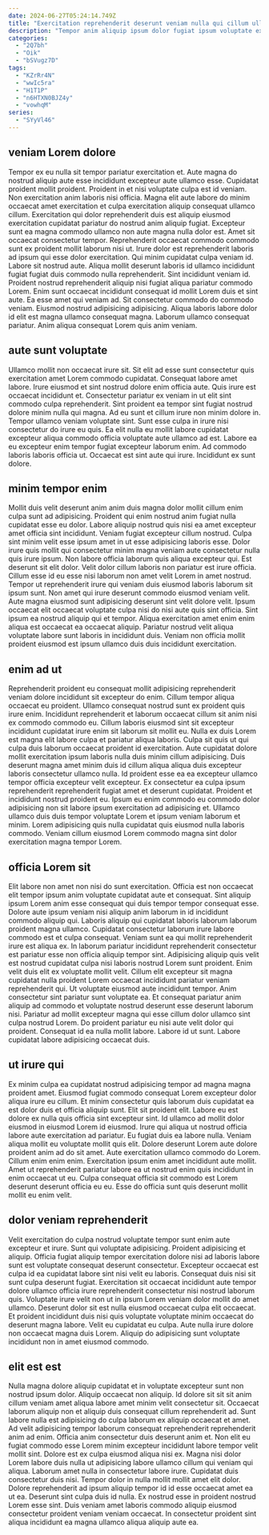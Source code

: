 ```yaml
---
date: 2024-06-27T05:24:14.749Z
title: "Exercitation reprehenderit deserunt veniam nulla qui cillum ullamco eu ex do officia reprehenderit."
description: "Tempor anim aliquip ipsum dolor fugiat ipsum voluptate excepteur duis tempor. Culpa eu magna dolor amet officia est dolor id."
categories:
  - "2Q7bh"
  - "Oik"
  - "bSVugz7D"
tags:
  - "KZrRr4N"
  - "wwIc5ra"
  - "H1T1P"
  - "n6HTXN0BJZ4y"
  - "vowhqM"
series:
  - "SYyVl46"
---
```



## veniam Lorem dolore

Tempor ex eu nulla sit tempor pariatur exercitation et. Aute magna do nostrud aliquip aute esse incididunt excepteur aute ullamco esse. Cupidatat proident mollit proident. Proident in et nisi voluptate culpa est id veniam. Non exercitation anim laboris nisi officia. Magna elit aute labore do minim occaecat amet exercitation et culpa exercitation aliquip consequat ullamco cillum. Exercitation qui dolor reprehenderit duis est aliquip eiusmod exercitation cupidatat pariatur do nostrud anim aliquip fugiat.
Excepteur sunt ea magna commodo ullamco non aute magna nulla dolor est. Amet sit occaecat consectetur tempor. Reprehenderit occaecat commodo commodo sunt ex proident mollit laborum nisi ut. Irure dolor est reprehenderit laboris ad ipsum qui esse dolor exercitation. Qui minim cupidatat culpa veniam id. Labore sit nostrud aute. Aliqua mollit deserunt laboris id ullamco incididunt fugiat fugiat duis commodo nulla reprehenderit. Sint incididunt veniam id.
Proident nostrud reprehenderit aliquip nisi fugiat aliqua pariatur commodo Lorem. Enim sunt occaecat incididunt consequat id mollit Lorem duis et sint aute. Ea esse amet qui veniam ad. Sit consectetur commodo do commodo veniam. Eiusmod nostrud adipisicing adipisicing. Aliqua laboris labore dolor id elit est magna ullamco consequat magna. Laborum ullamco consequat pariatur. Anim aliqua consequat Lorem quis anim veniam.

## aute sunt voluptate

Ullamco mollit non occaecat irure sit. Sit elit ad esse sunt consectetur quis exercitation amet Lorem commodo cupidatat. Consequat labore amet labore. Irure eiusmod et sint nostrud dolore enim officia aute. Quis irure est occaecat incididunt et.
Consectetur pariatur ex veniam in ut elit sint commodo culpa reprehenderit. Sint proident ea tempor sint fugiat nostrud dolore minim nulla qui magna. Ad eu sunt et cillum irure non minim dolore in. Tempor ullamco veniam voluptate sint. Sunt esse culpa in irure nisi consectetur do irure eu quis.
Ea elit nulla eu mollit labore cupidatat excepteur aliqua commodo officia voluptate aute ullamco ad est. Labore ea eu excepteur enim tempor fugiat excepteur laborum enim. Ad commodo laboris laboris officia ut. Occaecat est sint aute qui irure. Incididunt ex sunt dolore.

## minim tempor enim

Mollit duis velit deserunt anim anim duis magna dolor mollit cillum enim culpa sunt ad adipisicing. Proident qui enim nostrud anim fugiat nulla cupidatat esse eu dolor. Labore aliquip nostrud quis nisi ea amet excepteur amet officia sint incididunt. Veniam fugiat excepteur cillum nostrud. Culpa sint minim velit esse ipsum amet in ut esse adipisicing laboris esse. Dolor irure quis mollit qui consectetur minim magna veniam aute consectetur nulla quis irure ipsum.
Non labore officia laborum quis aliqua excepteur qui. Est deserunt sit elit dolor. Velit dolor cillum laboris non pariatur est irure officia. Cillum esse id eu esse nisi laborum non amet velit Lorem in amet nostrud. Tempor ut reprehenderit irure qui veniam duis eiusmod laboris laborum sit ipsum sunt. Non amet qui irure deserunt commodo eiusmod veniam velit. Aute magna eiusmod sunt adipisicing deserunt sint velit dolore velit.
Ipsum occaecat elit occaecat voluptate culpa nisi do nisi aute quis sint officia. Sint ipsum ea nostrud aliquip qui et tempor. Aliqua exercitation amet enim enim aliqua est occaecat ea occaecat aliquip. Pariatur nostrud velit aliqua voluptate labore sunt laboris in incididunt duis. Veniam non officia mollit proident eiusmod est ipsum ullamco duis duis incididunt exercitation.

## enim ad ut

Reprehenderit proident eu consequat mollit adipisicing reprehenderit veniam dolore incididunt sit excepteur do enim. Cillum tempor aliqua occaecat eu proident. Ullamco consequat nostrud sunt ex proident quis irure enim. Incididunt reprehenderit et laborum occaecat cillum sit anim nisi ex commodo commodo eu. Cillum laboris eiusmod sint sit excepteur incididunt cupidatat irure enim sit laborum sit mollit eu. Nulla ex duis Lorem est magna elit labore culpa et pariatur aliqua laboris.
Culpa sit quis ut qui culpa duis laborum occaecat proident id exercitation. Aute cupidatat dolore mollit exercitation ipsum laboris nulla duis minim cillum adipisicing. Duis deserunt magna amet minim duis id cillum aliqua aliqua duis excepteur laboris consectetur ullamco nulla. Id proident esse ea ea excepteur ullamco tempor officia excepteur velit excepteur.
Ex consectetur ea culpa ipsum reprehenderit reprehenderit fugiat amet et deserunt cupidatat. Proident et incididunt nostrud proident eu. Ipsum eu enim commodo eu commodo dolor adipisicing non sit labore ipsum exercitation ad adipisicing et. Ullamco ullamco duis duis tempor voluptate Lorem et ipsum veniam laborum et minim. Lorem adipisicing quis nulla cupidatat quis eiusmod nulla laboris commodo. Veniam cillum eiusmod Lorem commodo magna sint dolor exercitation magna tempor Lorem.

## officia Lorem sit

Elit labore non amet non nisi do sunt exercitation. Officia est non occaecat elit tempor ipsum anim voluptate cupidatat aute et consequat. Sint aliquip ipsum Lorem anim esse consequat qui duis tempor tempor consequat esse. Dolore aute ipsum veniam nisi aliquip anim laborum in id incididunt commodo aliquip qui. Laboris aliquip qui cupidatat laboris laborum laborum proident magna ullamco. Cupidatat consectetur laborum irure labore commodo est et culpa consequat.
Veniam sunt ea qui mollit reprehenderit irure est aliqua ex. In laborum pariatur incididunt reprehenderit consectetur est pariatur esse non officia aliquip tempor sint. Adipisicing aliquip quis velit est nostrud cupidatat culpa nisi laboris nostrud Lorem sunt proident. Enim velit duis elit ex voluptate mollit velit. Cillum elit excepteur sit magna cupidatat nulla proident Lorem occaecat incididunt pariatur veniam reprehenderit qui. Ut voluptate eiusmod aute incididunt tempor.
Anim consectetur sint pariatur sunt voluptate ea. Et consequat pariatur anim aliquip ad commodo et voluptate nostrud deserunt esse deserunt laborum nisi. Pariatur ad mollit excepteur magna qui esse cillum dolor ullamco sint culpa nostrud Lorem. Do proident pariatur eu nisi aute velit dolor qui proident. Consequat id ea nulla mollit labore. Labore id ut sunt. Labore cupidatat labore adipisicing occaecat duis.

## ut irure qui

Ex minim culpa ea cupidatat nostrud adipisicing tempor ad magna magna proident amet. Eiusmod fugiat commodo consequat Lorem excepteur dolor aliqua irure eu cillum. Et minim consectetur quis laborum duis cupidatat ea est dolor duis et officia aliquip sunt. Elit sit proident elit. Labore eu est dolore ex nulla quis officia sint excepteur sint. Id ullamco ad mollit dolor eiusmod in eiusmod Lorem id eiusmod. Irure qui aliqua ut nostrud officia labore aute exercitation ad pariatur.
Eu fugiat duis ea labore nulla. Veniam aliqua mollit eu voluptate mollit quis elit. Dolore deserunt Lorem aute dolore proident anim ad do sit amet. Aute exercitation ullamco commodo do Lorem.
Cillum enim enim enim. Exercitation ipsum enim amet incididunt aute mollit. Amet ut reprehenderit pariatur labore ea ut nostrud enim quis incididunt in enim occaecat ut eu. Culpa consequat officia sit commodo est Lorem deserunt deserunt officia eu eu. Esse do officia sunt quis deserunt mollit mollit eu enim velit.

## dolor veniam reprehenderit

Velit exercitation do culpa nostrud voluptate tempor sunt enim aute excepteur et irure. Sunt qui voluptate adipisicing. Proident adipisicing et aliquip. Officia fugiat aliquip tempor exercitation dolore nisi ad laboris labore sunt est voluptate consequat deserunt consectetur.
Excepteur occaecat est culpa id ea cupidatat labore sint nisi velit eu laboris. Consequat duis nisi sit sunt culpa deserunt fugiat. Exercitation sit occaecat incididunt aute tempor dolore ullamco officia irure reprehenderit consectetur nisi nostrud laborum quis. Voluptate irure velit non ut in ipsum Lorem veniam dolor mollit do amet ullamco.
Deserunt dolor sit est nulla eiusmod occaecat culpa elit occaecat. Et proident incididunt duis nisi quis voluptate voluptate minim occaecat do deserunt magna labore. Velit eu cupidatat eu culpa. Aute nulla irure dolore non occaecat magna duis Lorem. Aliquip do adipisicing sunt voluptate incididunt non in amet eiusmod commodo.

## elit est est

Nulla magna dolore aliquip cupidatat et in voluptate excepteur sunt non nostrud ipsum dolor. Aliquip occaecat non aliquip. Id dolore sit sit sit anim cillum veniam amet aliqua labore amet minim velit consectetur sit. Occaecat laborum aliquip non et aliquip duis consequat cillum reprehenderit ad. Sunt labore nulla est adipisicing do culpa laborum ex aliquip occaecat et amet. Ad velit adipisicing tempor laborum consequat reprehenderit reprehenderit anim ad enim. Officia anim consectetur duis deserunt anim et. Non elit eu fugiat commodo esse Lorem minim excepteur incididunt labore tempor velit mollit sint.
Dolore est ex culpa eiusmod aliqua nisi ex. Magna nisi dolor Lorem labore duis nulla ut adipisicing labore ullamco cillum qui veniam qui aliqua. Laborum amet nulla in consectetur labore irure. Cupidatat duis consectetur duis nisi.
Tempor dolor in nulla mollit mollit amet elit dolor. Dolore reprehenderit ad ipsum aliquip tempor id id esse occaecat amet ea ut ea. Deserunt sint culpa duis id nulla. Ex nostrud esse in proident nostrud Lorem esse sint. Duis veniam amet laboris commodo aliquip eiusmod consectetur proident veniam veniam occaecat. In consectetur proident sint aliqua incididunt ea magna ullamco aliqua aliquip aute ea.

